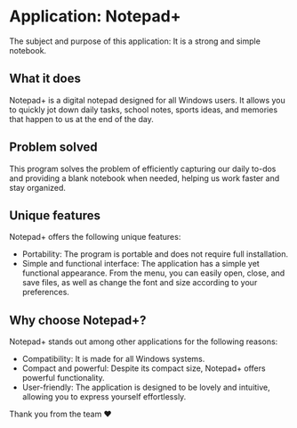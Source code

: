 # Application: Notepad+

The subject and purpose of this application: It is a strong and simple notebook.

## What it does

Notepad+ is a digital notepad designed for all Windows users. It allows you to quickly jot down daily tasks, school notes, sports ideas, and memories that happen to us at the end of the day.

## Problem solved

This program solves the problem of efficiently capturing our daily to-dos and providing a blank notebook when needed, helping us work faster and stay organized.

## Unique features

Notepad+ offers the following unique features:

- Portability: The program is portable and does not require full installation.
- Simple and functional interface: The application has a simple yet functional appearance. From the menu, you can easily open, close, and save files, as well as change the font and size according to your preferences.

## Why choose Notepad+?

Notepad+ stands out among other applications for the following reasons:

- Compatibility: It is made for all Windows systems.
- Compact and powerful: Despite its compact size, Notepad+ offers powerful functionality.
- User-friendly: The application is designed to be lovely and intuitive, allowing you to express yourself effortlessly.

Thank you from the team ♥️